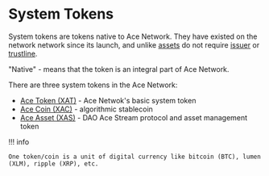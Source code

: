 # System Tokens

System tokens are tokens native to Ace Network. They have existed on the network
network since its launch, and unlike [assets][1] do not require [issuer][2]
or [trustline][3].

"Native" - means that the token is an integral part of Ace Network.

There are three system tokens in the Ace Network:

- [Ace Token (XAT)][4] - Ace Netwok's basic system token
- [Ace Coin (XAC)][5] - algorithmic stablecoin
- [Ace Asset (XAS)][6] - DAO Ace Stream protocol and asset management token

!!! info

    One token/coin is a unit of digital currency like bitcoin (BTC), lumen (XLM), ripple (XRP), etc.


[1]: https://developers.stellar.org/docs/issuing-assets/anatomy-of-an-asset/
[2]: https://developers.stellar.org/docs/issuing-assets/anatomy-of-an-asset/#issuer
[3]: https://developers.stellar.org/docs/issuing-assets/anatomy-of-an-asset/#trustlines
[4]: ace-token.md
[5]: ace-coin.md
[6]: ace-asset.md
